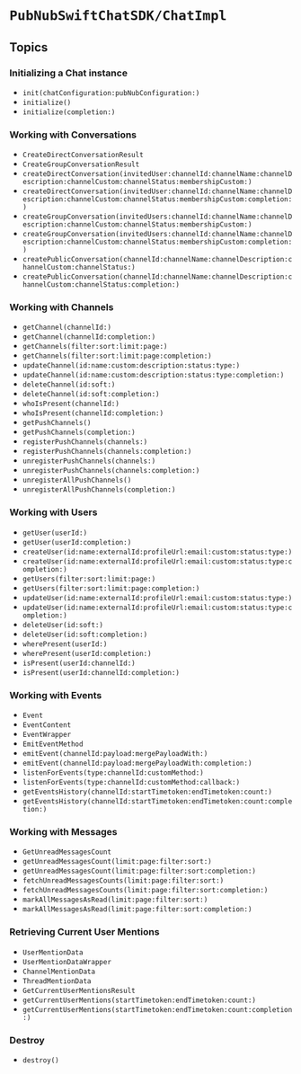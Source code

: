 # ``PubNubSwiftChatSDK/ChatImpl``

## Topics

### Initializing a Chat instance

- ``init(chatConfiguration:pubNubConfiguration:)``
- ``initialize()``
- ``initialize(completion:)``

### Working with Conversations

- ``CreateDirectConversationResult``
- ``CreateGroupConversationResult``
- ``createDirectConversation(invitedUser:channelId:channelName:channelDescription:channelCustom:channelStatus:membershipCustom:)``
- ``createDirectConversation(invitedUser:channelId:channelName:channelDescription:channelCustom:channelStatus:membershipCustom:completion:)``
- ``createGroupConversation(invitedUsers:channelId:channelName:channelDescription:channelCustom:channelStatus:membershipCustom:)``
- ``createGroupConversation(invitedUsers:channelId:channelName:channelDescription:channelCustom:channelStatus:membershipCustom:completion:)``
- ``createPublicConversation(channelId:channelName:channelDescription:channelCustom:channelStatus:)``
- ``createPublicConversation(channelId:channelName:channelDescription:channelCustom:channelStatus:completion:)``

### Working with Channels

- ``getChannel(channelId:)``
- ``getChannel(channelId:completion:)``
- ``getChannels(filter:sort:limit:page:)``
- ``getChannels(filter:sort:limit:page:completion:)``
- ``updateChannel(id:name:custom:description:status:type:)``
- ``updateChannel(id:name:custom:description:status:type:completion:)``
- ``deleteChannel(id:soft:)``
- ``deleteChannel(id:soft:completion:)``
- ``whoIsPresent(channelId:)``
- ``whoIsPresent(channelId:completion:)``
- ``getPushChannels()``
- ``getPushChannels(completion:)``
- ``registerPushChannels(channels:)``
- ``registerPushChannels(channels:completion:)``
- ``unregisterPushChannels(channels:)``
- ``unregisterPushChannels(channels:completion:)``
- ``unregisterAllPushChannels()``
- ``unregisterAllPushChannels(completion:)``

### Working with Users

- ``getUser(userId:)``
- ``getUser(userId:completion:)``
- ``createUser(id:name:externalId:profileUrl:email:custom:status:type:)``
- ``createUser(id:name:externalId:profileUrl:email:custom:status:type:completion:)``
- ``getUsers(filter:sort:limit:page:)``
- ``getUsers(filter:sort:limit:page:completion:)``
- ``updateUser(id:name:externalId:profileUrl:email:custom:status:type:)``
- ``updateUser(id:name:externalId:profileUrl:email:custom:status:type:completion:)``
- ``deleteUser(id:soft:)``
- ``deleteUser(id:soft:completion:)``
- ``wherePresent(userId:)``
- ``wherePresent(userId:completion:)``
- ``isPresent(userId:channelId:)``
- ``isPresent(userId:channelId:completion:)``

### Working with Events

- ``Event``
- ``EventContent``
- ``EventWrapper``
- ``EmitEventMethod``
- ``emitEvent(channelId:payload:mergePayloadWith:)``
- ``emitEvent(channelId:payload:mergePayloadWith:completion:)``
- ``listenForEvents(type:channelId:customMethod:)``
- ``listenForEvents(type:channelId:customMethod:callback:)``
- ``getEventsHistory(channelId:startTimetoken:endTimetoken:count:)``
- ``getEventsHistory(channelId:startTimetoken:endTimetoken:count:completion:)``

### Working with Messages

- ``GetUnreadMessagesCount``
- ``getUnreadMessagesCount(limit:page:filter:sort:)``
- ``getUnreadMessagesCount(limit:page:filter:sort:completion:)``
- ``fetchUnreadMessagesCounts(limit:page:filter:sort:)``
- ``fetchUnreadMessagesCounts(limit:page:filter:sort:completion:)``
- ``markAllMessagesAsRead(limit:page:filter:sort:)``
- ``markAllMessagesAsRead(limit:page:filter:sort:completion:)``

### Retrieving Current User Mentions

- ``UserMentionData``
- ``UserMentionDataWrapper``
- ``ChannelMentionData``
- ``ThreadMentionData``
- ``GetCurrentUserMentionsResult``
- ``getCurrentUserMentions(startTimetoken:endTimetoken:count:)``
- ``getCurrentUserMentions(startTimetoken:endTimetoken:count:completion:)``

### Destroy

- ``destroy()``
